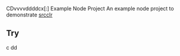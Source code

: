 CDvvvvddddcx[:] Example Node Project
An example node project to demonstrate [srcclr](https://www.srcclr.com)
## Try 
c
dd

